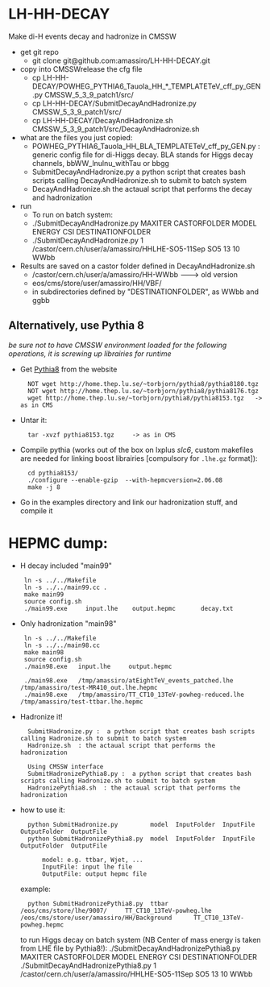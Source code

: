 LH-HH-DECAY
===========

Make di-H events decay and hadronize in CMSSW




<ul>
  <li>get git repo
    <ul>
      <li>git clone git@github.com:amassiro/LH-HH-DECAY.git</li>
    </ul>
  </li>
  <li>copy into CMSSWrelease the cfg file
    <ul>           
      <li>cp LH-HH-DECAY/POWHEG_PYTHIA6_Tauola_HH_*_TEMPLATETeV_cff_py_GEN.py  CMSSW_5_3_9_patch1/src/</li>
      <li>cp LH-HH-DECAY/SubmitDecayAndHadronize.py     CMSSW_5_3_9_patch1/src/</li>
      <li>cp LH-HH-DECAY/DecayAndHadronize.sh  CMSSW_5_3_9_patch1/src/DecayAndHadronize.sh</li>
    </ul>
  </li>
  <li>what are the files you just copied:
    <ul>
      <li>POWHEG_PYTHIA6_Tauola_HH_BLA_TEMPLATETeV_cff_py_GEN.py  :    generic config file for di-Higgs decay. BLA stands for Higgs decay channels, bbWW_lnulnu_withTau or bbgg </li>
      <li>SubmitDecayAndHadronize.py   a python script that creates bash scripts calling DecayAndHadronize.sh to submit to batch system</li>
      <li>DecayAndHadronize.sh  the actaual script that performs the decay and hadronization</li>
    </ul>
  </li>
  <li>run
    <ul>
      <li> To run on batch system:</li>
      <li>   ./SubmitDecayAndHadronize.py    MAXITER    CASTORFOLDER                                  MODEL    ENERGY     CSI      DESTINATIONFOLDER  </li>
      <li>   ./SubmitDecayAndHadronize.py     1    /castor/cern.ch/user/a/amassiro/HHLHE-SO5-11Sep      SO5      13         10       WWbb </li>
    </ul>
  </li>
  <li>Results are saved on a castor folder defined in DecayAndHadronize.sh
    <ul>
      <li>/castor/cern.ch/user/a/amassiro/HH-WWbb   ---> old version</li>
      <li>eos/cms/store/user/amassiro/HH/VBF/</li>
      <li>in subdirectories defined by "DESTINATIONFOLDER", as WWbb and ggbb</li>
    </ul>
  </li>
</ul>


## Alternatively, use Pythia 8 ##

_be sure not to have CMSSW environment loaded for the following operations, it is screwing up librairies for runtime_

* Get [Pythia8](http://home.thep.lu.se/~torbjorn/Pythia.html) from the website

        NOT wget http://home.thep.lu.se/~torbjorn/pythia8/pythia8180.tgz
        NOT wget http://home.thep.lu.se/~torbjorn/pythia8/pythia8176.tgz
        wget http://home.thep.lu.se/~torbjorn/pythia8/pythia8153.tgz   -> as in CMS

* Untar it:

        tar -xvzf pythia8153.tgz     -> as in CMS


* Compile pythia (works out of the box on lxplus *slc6*, custom makefiles are needed for linking boost librairies [compulsory for `.lhe.gz` format]):

        cd pythia8153/
        ./configure --enable-gzip  --with-hepmcversion=2.06.08
        make -j 8

* Go in the examples directory and link our hadronization stuff, and compile it


# HEPMC dump:

 * H decay included "main99"

        ln -s ../../Makefile
        ln -s ../../main99.cc .
        make main99
        source config.sh
        ./main99.exe     input.lhe    output.hepmc       decay.txt

 * Only hadronization "main98"

        ln -s ../../Makefile
        ln -s ../../main98.cc
        make main98
        source config.sh
        ./main98.exe   input.lhe     output.hepmc

        ./main98.exe   /tmp/amassiro/atEightTeV_events_patched.lhe        /tmp/amassiro/test-MR410_out.lhe.hepmc
        ./main98.exe   /tmp/amassiro/TT_CT10_13TeV-powheg-reduced.lhe     /tmp/amassiro/test-ttbar.lhe.hepmc


* Hadronize it!

        SubmitHadronize.py :  a python script that creates bash scripts calling Hadronize.sh to submit to batch system
        Hadronize.sh  : the actaual script that performs the hadronization

        Using CMSSW interface
        SubmitHadronizePythia8.py :  a python script that creates bash scripts calling Hadronize.sh to submit to batch system
        HadronizePythia8.sh  : the actaual script that performs the hadronization

* how to use it:

        python SubmitHadronize.py         model  InputFolder  InputFile  OutputFolder  OutputFile
        python SubmitHadronizePythia8.py  model  InputFolder  InputFile  OutputFolder  OutputFile

            model: e.g. ttbar, Wjet, ...
            InputFile: input lhe file
            OutputFile: output hepmc file

  example:

        python SubmitHadronizePythia8.py  ttbar     /eos/cms/store/lhe/9007/     TT_CT10_13TeV-powheg.lhe     /eos/cms/store/user/amassiro/HH/Background      TT_CT10_13TeV-powheg.hepmc


  to run Higgs decay on batch system (NB Center of mass energy is taken from LHE file by Pythia8!):
        ./SubmitDecayAndHadronizePythia8.py    MAXITER    CASTORFOLDER                                  MODEL    ENERGY     CSI      DESTINATIONFOLDER
        ./SubmitDecayAndHadronizePythia8.py     1    /castor/cern.ch/user/a/amassiro/HHLHE-SO5-11Sep      SO5      13         10       WWbb



